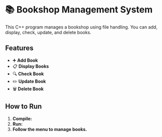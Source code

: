 # 📚 Bookshop Management System

This C++ program manages a bookshop using file handling. You can add, display, check, update, and delete books.

## Features

- ➕ **Add Book**
- 📋 **Display Books**
- 🔍 **Check Book**
- ✏️ **Update Book**
- 🗑️ **Delete Book**

## How to Run

1. **Compile:**   
2. **Run:**
3. **Follow the menu to manage books.**


